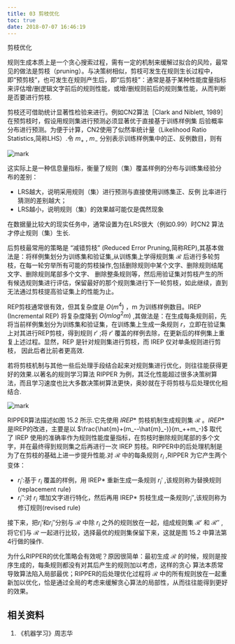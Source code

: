 ```yaml
---
title: 03 剪枝优化
toc: true
date: 2018-07-07 16:46:19
---
```

剪枝优化



规则生成本质上是一个贪心搜索过程，需有一定的机制来缓解过拟合的风险，最常见的做法是剪枝（pruning）。与决策树相似，剪枝可发生在规则生长过程中，即“预剪枝”，也可发生在规则产生后，即“后剪枝”：通常是基于某种性能度量指标来评估增/删逻辑文字前后的规则性能，或增/删规则前后的规则集性能，从而判断是否要进行剪枝.



剪枝还可借助统计显著性检验来进行。例如CN2算法［Clark and Niblett, 1989］在预剪枝时，假设用规则集进行预测必须显著优于直接基于训练样例集 后验概率分布进行预测。为便于计算，CN2使用了似然率统计量（Likelihood Ratio Statistics,简称LHS）.令 $m_+$ , $m_-$ 分别表示训练样例集中的正、反例数目，则有

![mark](http://images.iterate.site/blog/image/180701/dB5hi92AJg.png?imageslim)



这实际上是一种信息量指标，衡量了规则（集）覆盖样例的分布与训练集经验分 布的差别：
- LRS越大，说明采用规则（集）进行预测与直接使用训练集正、反例 比率进行猜测的差别越大；
- LRS越小，说明规则（集）的效果越可能仅是偶然现象

在数据量比较大的现实任务中，通常设置为在LRS很大（例如0.99）时CN2 算法才停止规则（集）生长.


后剪枝最常用的策略是 “减错剪枝” (Reduced Error Pruning,简称REP),其基本做法是：将样例集划分为训练集和验证集,从训练集上学得规则集 $\mathcal{R}$ 后进行多轮剪枝，在每一轮穷举所有可能的剪枝操作,包括删除规则中某个文字、删除规则结尾文字、删除规则尾部多个文字、 删除整条规则等，然后用验证集对剪枝产生的所有候选规则集进行评估，保留最好的那个规则集进行下一轮剪枝，如此继续，直到无法通过剪枝提高验证集上的性能为止。

REP剪枝通常很有效，但其复杂度是 $O(m^4)$ ，m 为训练样例数目。IREP (Incremental REP) 将复杂度降到 $O(mlog^2m)$ ,其做法是：在生成每条规则前，先将当前样例集划分为训练集和验证集，在训练集上生成一条规则 $r$，立即在验证集上对其进行REP剪枝，得到规则 $r'$ ;将 $r'$ 覆盖的样例去除，在更新后的样例集上重复上述过程。显然，REP 是针对规则集进行剪枝，而 IREP 仅对单条规则进行剪枝， 因此后者比前者更高效.


若将剪枝机制与其他一些后处理手段结合起来对规则集进行优化，则往往能获得更好的效果.以著名的规则学习算法 RIPPER 为例，其泛化性能超过很多决策树算法，而且学习速度也比大多数决策树算法更快，奥妙就在于将剪枝与后处理优化相结合.

![mark](http://images.iterate.site/blog/image/180701/j8BK5165B4.png?imageslim)

RIPPER算法描述如图 15.2 所示.它先使用 $IREP*$ 剪枝机制生成规则集 $\mathcal{R}$ 。$IREP*$  是IREP的改进，主要是以 $\frac{\hat{m}+(m_--\hat{m}_-)}{m_++m_-}$ 取代了 IREP 使用的准确率作为规则性能度量指标，在剪枝时删除规则尾部的多个文字，并在最终得到规则集之后再进行一次 IREP 剪枝。RIPPER中的后处理机制是为了在剪枝的基础上进一步提升性能.对 $\mathcal{R}$ 中的每条规则 $r_i$ ,RIPPER 为它产生两个变体：

- $r_i'$:基于 $r_i$ 覆盖的样例，用 IREP* 重新生成一条规则 $r_i'$ ,该规则称为替换规则(replacement rule)
- $r_i''$:对 $r_i$ 増加文字进行特化，然后再用 IREP* 剪枝生成一条规则$r_i''$,该规则称为修订规则(revised rule)

接下来，把$r_i'$和$r_i''$分别与 $\mathcal{R}$ 中除 $r_i$ 之外的规则放在一起，组成规则集 $\mathcal{R}'$ 和 $\mathcal{R}''$ ,将它们与 $\mathcal{R}$ 一起进行比较，选择最优的规则集保留下来，这就是图 15.2 中算法第4行做的操作.

为什么RIPPER的优化策略会有效呢？原因很简单：最初生成 $\mathcal{R}$ 的时候，规则是按序生成的，每条规则都没有对其后产生的规则加以考虑，这样的贪心 算法本质常导致算法陷入局部最优；RIPPER的后处理优化过程将 $\mathcal{R}$ 中的所有规则放在一起重新加以优化，恰是通过全局的考虑来缓解贪心算法的局部性，从而往往能得到更好的效果。




## 相关资料
1. 《机器学习》周志华
